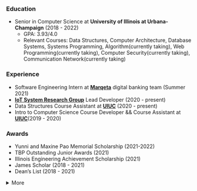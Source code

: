 ### Education
- Senior in Computer Science at **University of Illinois at Urbana-Champaign** (2018 - 2022)
   - GPA: 3.93/4.0
   - Relevant Courses: Data Structures, Computer Architecture, Database Systems, Systems Programming, Algorithm(currently taking), Web Programming(currently taking), Computer Security(currently taking), Communication Network(currently taking)

### Experience
- Software Engineering Intern at [**Marqeta**](https://www.marqeta.com/) digital banking team (Summer 2021)
- [**IoT System Research Group**](https://cs.illinois.edu/about/people/faculty/caesar) Lead Developer (2020 - present) 
- Data Structures Course Assistant at [**UIUC**](https://courses.engr.illinois.edu/cs225/sp2021/) (2020 - present)
- Intro to Computer Science Course Developer && Course Assistant at [**UIUC**](https://cs125.cs.illinois.edu/)(2019 - 2020)

### Awards
- Yunni and Maxine Pao Memorial Scholarship (2021-2022)
- TBP Outstanding Junior Awards (2021)
- Illinois Engineering Achievement Scholarship (2021)
- James Scholar (2018 - 2021)
- Dean’s List (2018 - 2021)

<details>
   <summary>More</summary>
   
### Skills
- Programming
   - Python, C++, Java, C, JavaScript, SQL, Markdown
- Technical
   - Rest APIs, React.js, Node.js, WebSocket, Docker, MongoDB, MySQL, Maven, Spring

[![LinkedIn](https://img.shields.io/badge/LinkedIn-0077B5?style=flat&logo=linkedin&logoColor=white)](https://www.linkedin.com/in/gabriella-xue-b64619186)
</details>
